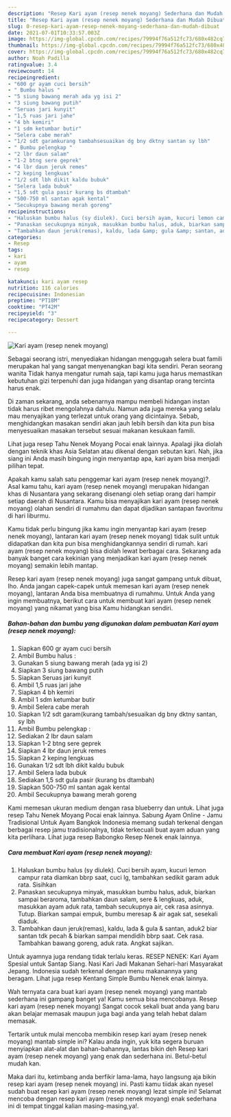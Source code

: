 ```yaml
---
description: "Resep Kari ayam (resep nenek moyang) Sederhana dan Mudah Dibuat"
title: "Resep Kari ayam (resep nenek moyang) Sederhana dan Mudah Dibuat"
slug: 0-resep-kari-ayam-resep-nenek-moyang-sederhana-dan-mudah-dibuat
date: 2021-07-01T10:33:57.003Z
image: https://img-global.cpcdn.com/recipes/79994f76a512fc73/680x482cq70/kari-ayam-resep-nenek-moyang-foto-resep-utama.jpg
thumbnail: https://img-global.cpcdn.com/recipes/79994f76a512fc73/680x482cq70/kari-ayam-resep-nenek-moyang-foto-resep-utama.jpg
cover: https://img-global.cpcdn.com/recipes/79994f76a512fc73/680x482cq70/kari-ayam-resep-nenek-moyang-foto-resep-utama.jpg
author: Noah Padilla
ratingvalue: 3.4
reviewcount: 14
recipeingredient:
- "600 gr ayam cuci bersih"
- " Bumbu halus "
- "5 siung bawang merah ada yg isi 2"
- "3 siung bawang putih"
- "Seruas jari kunyit"
- "1,5 ruas jari jahe"
- "4 bh kemiri"
- "1 sdm ketumbar butir"
- "Selera cabe merah"
- "1/2 sdt garamkurang tambahsesuaikan dg bny dktny santan sy lbh"
- " Bumbu pelengkap "
- "2 lbr daun salam"
- "1-2 btng sere geprek"
- "4 lbr daun jeruk remes"
- "2 keping lengkuas"
- "1/2 sdt lbh dikit kaldu bubuk"
- "Selera lada bubuk"
- "1,5 sdt gula pasir kurang bs dtambah"
- "500-750 ml santan agak kental"
- "Secukupnya bawang merah goreng"
recipeinstructions:
- "Haluskan bumbu halus (sy diulek). Cuci bersih ayam, kucuri lemon campur rata diamkan bbrp saat, cuci lg, tambahkan sedikit garam aduk rata. Sisihkan"
- "Panaskan secukupnya minyak, masukkan bumbu halus, aduk, biarkan sampai beraroma, tambahkan daun salam, sere &amp; lengkuas, aduk, masukkan ayam aduk rata, tambah secukupnya air, cek rasa asinnya. Tutup. Biarkan sampai empuk, bumbu meresap &amp; air agak sat, sesekali diaduk."
- "Tambahkan daun jeruk(remas), kaldu, lada &amp; gula &amp; santan, aduk2 biar santan tdk pecah &amp; biarkan sampai mendidih bbrp saat. Cek rasa. Tambahkan bawang goreng, aduk rata. Angkat sajikan."
categories:
- Resep
tags:
- kari
- ayam
- resep

katakunci: kari ayam resep 
nutrition: 116 calories
recipecuisine: Indonesian
preptime: "PT18M"
cooktime: "PT42M"
recipeyield: "3"
recipecategory: Dessert

---
```



![Kari ayam (resep nenek moyang)](https://img-global.cpcdn.com/recipes/79994f76a512fc73/680x482cq70/kari-ayam-resep-nenek-moyang-foto-resep-utama.jpg)

Sebagai seorang istri, menyediakan hidangan menggugah selera buat famili merupakan hal yang sangat menyenangkan bagi kita sendiri. Peran seorang  wanita Tidak hanya mengatur rumah saja, tapi kamu juga harus memastikan kebutuhan gizi terpenuhi dan juga hidangan yang disantap orang tercinta harus enak.

Di zaman  sekarang, anda sebenarnya mampu membeli hidangan instan tidak harus ribet mengolahnya dahulu. Namun ada juga mereka yang selalu mau menyajikan yang terlezat untuk orang yang dicintainya. Sebab, menghidangkan masakan sendiri akan jauh lebih bersih dan kita pun bisa menyesuaikan masakan tersebut sesuai makanan kesukaan famili. 

Lihat juga resep Tahu Nenek Moyang Pocai enak lainnya. Apalagi jika diolah dengan teknik khas Asia Selatan atau dikenal dengan sebutan kari. Nah, jika siang ini Anda masih bingung ingin menyantap apa, kari ayam bisa menjadi pilihan tepat.

Apakah kamu salah satu penggemar kari ayam (resep nenek moyang)?. Asal kamu tahu, kari ayam (resep nenek moyang) merupakan hidangan khas di Nusantara yang sekarang disenangi oleh setiap orang dari hampir setiap daerah di Nusantara. Kamu bisa menyajikan kari ayam (resep nenek moyang) olahan sendiri di rumahmu dan dapat dijadikan santapan favoritmu di hari liburmu.

Kamu tidak perlu bingung jika kamu ingin menyantap kari ayam (resep nenek moyang), lantaran kari ayam (resep nenek moyang) tidak sulit untuk didapatkan dan kita pun bisa menghidangkannya sendiri di rumah. kari ayam (resep nenek moyang) bisa diolah lewat berbagai cara. Sekarang ada banyak banget cara kekinian yang menjadikan kari ayam (resep nenek moyang) semakin lebih mantap.

Resep kari ayam (resep nenek moyang) juga sangat gampang untuk dibuat, lho. Anda jangan capek-capek untuk memesan kari ayam (resep nenek moyang), lantaran Anda bisa membuatnya di rumahmu. Untuk Anda yang ingin membuatnya, berikut cara untuk membuat kari ayam (resep nenek moyang) yang nikamat yang bisa Kamu hidangkan sendiri.

<!--inarticleads1-->

##### Bahan-bahan dan bumbu yang digunakan dalam pembuatan Kari ayam (resep nenek moyang):

1. Siapkan 600 gr ayam cuci bersih
1. Ambil  Bumbu halus :
1. Gunakan 5 siung bawang merah (ada yg isi 2)
1. Siapkan 3 siung bawang putih
1. Siapkan Seruas jari kunyit
1. Ambil 1,5 ruas jari jahe
1. Siapkan 4 bh kemiri
1. Ambil 1 sdm ketumbar butir
1. Ambil Selera cabe merah
1. Siapkan 1/2 sdt garam(kurang tambah/sesuaikan dg bny dktny santan, sy lbh
1. Ambil  Bumbu pelengkap :
1. Sediakan 2 lbr daun salam
1. Siapkan 1-2 btng sere geprek
1. Siapkan 4 lbr daun jeruk remes
1. Siapkan 2 keping lengkuas
1. Gunakan 1/2 sdt lbh dikit kaldu bubuk
1. Ambil Selera lada bubuk
1. Sediakan 1,5 sdt gula pasir (kurang bs dtambah)
1. Siapkan 500-750 ml santan agak kental
1. Ambil Secukupnya bawang merah goreng


Kami memesan ukuran medium dengan rasa blueberry dan untuk. Lihat juga resep Tahu Nenek Moyang Pocai enak lainnya. Sabung Ayam Online - Jamu Tradisional Untuk Ayam Bangkok Indonesia memang sudah terkenal dengan berbagai resep jamu tradisionalnya, tidak terkecuali buat ayam aduan yang kita perlihara. Lihat juga resep Babongko Resep Nenek enak lainnya. 

<!--inarticleads2-->

##### Cara membuat Kari ayam (resep nenek moyang):

1. Haluskan bumbu halus (sy diulek). Cuci bersih ayam, kucuri lemon campur rata diamkan bbrp saat, cuci lg, tambahkan sedikit garam aduk rata. Sisihkan
1. Panaskan secukupnya minyak, masukkan bumbu halus, aduk, biarkan sampai beraroma, tambahkan daun salam, sere &amp; lengkuas, aduk, masukkan ayam aduk rata, tambah secukupnya air, cek rasa asinnya. Tutup. Biarkan sampai empuk, bumbu meresap &amp; air agak sat, sesekali diaduk.
1. Tambahkan daun jeruk(remas), kaldu, lada &amp; gula &amp; santan, aduk2 biar santan tdk pecah &amp; biarkan sampai mendidih bbrp saat. Cek rasa. Tambahkan bawang goreng, aduk rata. Angkat sajikan.


Untuk ayamnya juga rendang tidak terlalu keras. RESEP NENEK: Kari Ayam Spesial untuk Santap Siang. Nasi Kari Jadi Makanan Sehari-hari Masyarakat Jepang. Indonesia sudah terkenal dengan menu makanannya yang beragam. Lihat juga resep Kentang Simple Bumbu Nenek enak lainnya. 

Wah ternyata cara buat kari ayam (resep nenek moyang) yang mantab sederhana ini gampang banget ya! Kamu semua bisa mencobanya. Resep kari ayam (resep nenek moyang) Sangat cocok sekali buat anda yang baru akan belajar memasak maupun juga bagi anda yang telah hebat dalam memasak.

Tertarik untuk mulai mencoba membikin resep kari ayam (resep nenek moyang) mantab simple ini? Kalau anda ingin, yuk kita segera buruan menyiapkan alat-alat dan bahan-bahannya, lantas bikin deh Resep kari ayam (resep nenek moyang) yang enak dan sederhana ini. Betul-betul mudah kan. 

Maka dari itu, ketimbang anda berfikir lama-lama, hayo langsung aja bikin resep kari ayam (resep nenek moyang) ini. Pasti kamu tiidak akan nyesel sudah buat resep kari ayam (resep nenek moyang) lezat simple ini! Selamat mencoba dengan resep kari ayam (resep nenek moyang) enak sederhana ini di tempat tinggal kalian masing-masing,ya!.

